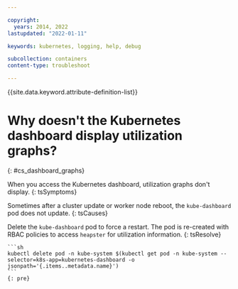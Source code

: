 ```yaml
---

copyright:
  years: 2014, 2022
lastupdated: "2022-01-11"

keywords: kubernetes, logging, help, debug

subcollection: containers
content-type: troubleshoot

---
```


{{site.data.keyword.attribute-definition-list}}

# Why doesn't the Kubernetes dashboard display utilization graphs?
{: #cs_dashboard_graphs}


When you access the Kubernetes dashboard, utilization graphs don't display.
{: tsSymptoms}


Sometimes after a cluster update or worker node reboot, the `kube-dashboard` pod does not update.
{: tsCauses}


Delete the `kube-dashboard` pod to force a restart. The pod is re-created with RBAC policies to access `heapster` for utilization information.
{: tsResolve}

    ```sh
    kubectl delete pod -n kube-system $(kubectl get pod -n kube-system --selector=k8s-app=kubernetes-dashboard -o jsonpath='{.items..metadata.name}')
    ```
    {: pre}






